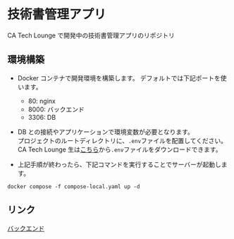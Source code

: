 # 技術書管理アプリ

CA Tech Lounge で開発中の技術書管理アプリのリポジトリ

## 環境構築

- Docker コンテナで開発環境を構築します。
  デフォルトでは下記ポートを使います。

  - 80: nginx
  - 8000: バックエンド
  - 3306: DB

- DB との接続やアプリケーションで環境変数が必要となります。  
  プロジェクトのルートディレクトリに、`.env`ファイルを配置してください。  
  CA Tech Lounge 生は[こちら](https://drive.google.com/file/d/1eULGiXgCy3o73pstTGt08z_jTjCnQaKK/view?usp=drive_link)から`.env`ファイルをダウンロードできます。

- 上記手順が終わったら、下記コマンドを実行することでサーバーが起動します。

```
docker compose -f compose-local.yaml up -d
```

## リンク

[バックエンド](backend/README.md)
